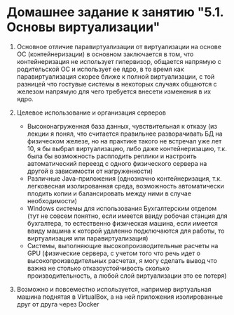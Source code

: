 # Домашнее задание к занятию "5.1. Основы виртуализации"

1. Основное отличие паравиртуализации от виртуализации на основе ОС (контейнеризации) в основном заключается в том, что контейнеризация не использует гипервизор, общается напрямую с родительской ОС и использует ее ядро, в то время как паравиртуализация скорее ближе к полной виртуализации, с той разницей что гостувые системы в некоторых случаях общаются с железом напрямую для чего требуется внесети изменения в их ядро.

2. Целевое использование и организация серверов
   - Высоконагруженная база данных, чувствительная к отказу (из лекции я понял, что считается правильнее разворачивать БД на физическом железе, но на практике такого не встречал уже лет 10, я бы выбрал виртуализацию, либо даже контейнеризацию, т.к. была бы возможность расплодить реплики и настроить автоматический переезд с одного физического сервера на другой в зависимости от нагруженности)
   - Различные Java-приложения (однозначно контейнеризация, т.к. легковесная изолированная среда, возможность автоматически плодить копии и балансировать между ними в случае необходимости)
   - Windows системы для использования Бухгалтерским отделом (тут не совсем понятно, если имеется ввиду робочая станция для бухгалтера, то естественно физическая машина, если имеется ввиду машина к которой удаленно подключаются для работы, то виртуализация или паравиртуализация)
   - Системы, выполняющие высокопроизводительные расчеты на GPU (физические сервера, с учетом того что речь идет о высокопроизводительных расчетах, я могу сделать вывод что важна не столько отказоустойчивость сколько производительность, а любой слой виртуализации это ее потеря)

3. Возможно и повсеместно используется, например виртуальная машина поднятая в VirtualBox, а на ней приложения изолированные друг от друга через Docker